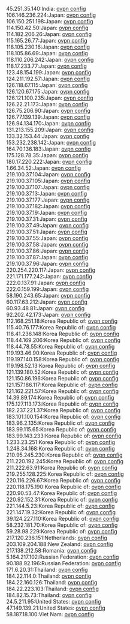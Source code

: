45.251.35.140:India: [ovpn config](vpn/45_251_35_140.ovpn)  
106.146.236.224:Japan: [ovpn config](vpn/106_146_236_224.ovpn)  
106.150.251.198:Japan: [ovpn config](vpn/106_150_251_198.ovpn)  
114.150.42.50:Japan: [ovpn config](vpn/114_150_42_50.ovpn)  
114.182.206.26:Japan: [ovpn config](vpn/114_182_206_26.ovpn)  
115.165.26.77:Japan: [ovpn config](vpn/115_165_26_77.ovpn)  
118.105.230.16:Japan: [ovpn config](vpn/118_105_230_16.ovpn)  
118.105.86.69:Japan: [ovpn config](vpn/118_105_86_69.ovpn)  
118.110.206.242:Japan: [ovpn config](vpn/118_110_206_242.ovpn)  
118.17.233.77:Japan: [ovpn config](vpn/118_17_233_77.ovpn)  
123.48.154.199:Japan: [ovpn config](vpn/123_48_154_199.ovpn)  
124.211.192.57:Japan: [ovpn config](vpn/124_211_192_57.ovpn)  
126.118.67.115:Japan: [ovpn config](vpn/126_118_67_115.ovpn)  
126.120.67.175:Japan: [ovpn config](vpn/126_120_67_175.ovpn)  
126.121.100.235:Japan: [ovpn config](vpn/126_121_100_235.ovpn)  
126.22.21.173:Japan: [ovpn config](vpn/126_22_21_173.ovpn)  
126.75.206.90:Japan: [ovpn config](vpn/126_75_206_90.ovpn)  
126.77.139.139:Japan: [ovpn config](vpn/126_77_139_139.ovpn)  
126.94.134.170:Japan: [ovpn config](vpn/126_94_134_170.ovpn)  
131.213.155.209:Japan: [ovpn config](vpn/131_213_155_209.ovpn)  
133.32.153.44:Japan: [ovpn config](vpn/133_32_153_44.ovpn)  
153.232.238.142:Japan: [ovpn config](vpn/153_232_238_142.ovpn)  
164.70.136.183:Japan: [ovpn config](vpn/164_70_136_183.ovpn)  
175.128.78.35:Japan: [ovpn config](vpn/175_128_78_35.ovpn)  
180.17.220.222:Japan: [ovpn config](vpn/180_17_220_222.ovpn)  
1.66.34.52:Japan: [ovpn config](vpn/1_66_34_52.ovpn)  
219.100.37.104:Japan: [ovpn config](vpn/219_100_37_104.ovpn)  
219.100.37.105:Japan: [ovpn config](vpn/219_100_37_105.ovpn)  
219.100.37.107:Japan: [ovpn config](vpn/219_100_37_107.ovpn)  
219.100.37.13:Japan: [ovpn config](vpn/219_100_37_13.ovpn)  
219.100.37.177:Japan: [ovpn config](vpn/219_100_37_177.ovpn)  
219.100.37.182:Japan: [ovpn config](vpn/219_100_37_182.ovpn)  
219.100.37.19:Japan: [ovpn config](vpn/219_100_37_19.ovpn)  
219.100.37.31:Japan: [ovpn config](vpn/219_100_37_31.ovpn)  
219.100.37.49:Japan: [ovpn config](vpn/219_100_37_49.ovpn)  
219.100.37.51:Japan: [ovpn config](vpn/219_100_37_51.ovpn)  
219.100.37.55:Japan: [ovpn config](vpn/219_100_37_55.ovpn)  
219.100.37.58:Japan: [ovpn config](vpn/219_100_37_58.ovpn)  
219.100.37.86:Japan: [ovpn config](vpn/219_100_37_86.ovpn)  
219.100.37.87:Japan: [ovpn config](vpn/219_100_37_87.ovpn)  
219.100.37.96:Japan: [ovpn config](vpn/219_100_37_96.ovpn)  
220.254.220.117:Japan: [ovpn config](vpn/220_254_220_117.ovpn)  
221.171.177.242:Japan: [ovpn config](vpn/221_171_177_242.ovpn)  
222.0.137.91:Japan: [ovpn config](vpn/222_0_137_91.ovpn)  
222.0.159.199:Japan: [ovpn config](vpn/222_0_159_199.ovpn)  
58.190.243.65:Japan: [ovpn config](vpn/58_190_243_65.ovpn)  
60.117.63.212:Japan: [ovpn config](vpn/60_117_63_212.ovpn)  
60.93.48.81:Japan: [ovpn config](vpn/60_93_48_81.ovpn)  
92.202.42.173:Japan: [ovpn config](vpn/92_202_42_173.ovpn)  
112.168.251.18:Korea Republic of: [ovpn config](vpn/112_168_251_18.ovpn)  
115.40.76.177:Korea Republic of: [ovpn config](vpn/115_40_76_177.ovpn)  
118.41.236.148:Korea Republic of: [ovpn config](vpn/118_41_236_148.ovpn)  
118.44.169.206:Korea Republic of: [ovpn config](vpn/118_44_169_206.ovpn)  
118.44.78.55:Korea Republic of: [ovpn config](vpn/118_44_78_55.ovpn)  
119.193.46.90:Korea Republic of: [ovpn config](vpn/119_193_46_90.ovpn)  
119.197.140.158:Korea Republic of: [ovpn config](vpn/119_197_140_158.ovpn)  
119.198.52.13:Korea Republic of: [ovpn config](vpn/119_198_52_13.ovpn)  
121.139.180.52:Korea Republic of: [ovpn config](vpn/121_139_180_52.ovpn)  
121.150.86.196:Korea Republic of: [ovpn config](vpn/121_150_86_196.ovpn)  
121.157.186.117:Korea Republic of: [ovpn config](vpn/121_157_186_117.ovpn)  
121.162.221.57:Korea Republic of: [ovpn config](vpn/121_162_221_57.ovpn)  
14.39.89.174:Korea Republic of: [ovpn config](vpn/14_39_89_174.ovpn)  
175.127.113.173:Korea Republic of: [ovpn config](vpn/175_127_113_173.ovpn)  
182.237.221.37:Korea Republic of: [ovpn config](vpn/182_237_221_37.ovpn)  
183.101.100.154:Korea Republic of: [ovpn config](vpn/183_101_100_154.ovpn)  
183.96.2.135:Korea Republic of: [ovpn config](vpn/183_96_2_135.ovpn)  
183.99.115.65:Korea Republic of: [ovpn config](vpn/183_99_115_65.ovpn)  
183.99.143.233:Korea Republic of: [ovpn config](vpn/183_99_143_233.ovpn)  
1.233.23.251:Korea Republic of: [ovpn config](vpn/1_233_23_251.ovpn)  
1.248.34.168:Korea Republic of: [ovpn config](vpn/1_248_34_168.ovpn)  
210.95.245.230:Korea Republic of: [ovpn config](vpn/210_95_245_230.ovpn)  
211.220.192.245:Korea Republic of: [ovpn config](vpn/211_220_192_245.ovpn)  
211.222.63.91:Korea Republic of: [ovpn config](vpn/211_222_63_91.ovpn)  
219.255.128.225:Korea Republic of: [ovpn config](vpn/219_255_128_225.ovpn)  
220.116.226.67:Korea Republic of: [ovpn config](vpn/220_116_226_67.ovpn)  
220.118.175.190:Korea Republic of: [ovpn config](vpn/220_118_175_190.ovpn)  
220.90.53.47:Korea Republic of: [ovpn config](vpn/220_90_53_47.ovpn)  
220.92.152.31:Korea Republic of: [ovpn config](vpn/220_92_152_31.ovpn)  
221.144.5.23:Korea Republic of: [ovpn config](vpn/221_144_5_23.ovpn)  
221.147.19.32:Korea Republic of: [ovpn config](vpn/221_147_19_32.ovpn)  
39.124.227.110:Korea Republic of: [ovpn config](vpn/39_124_227_110.ovpn)  
58.232.181.70:Korea Republic of: [ovpn config](vpn/58_232_181_70.ovpn)  
59.28.98.229:Korea Republic of: [ovpn config](vpn/59_28_98_229.ovpn)  
217.120.236.151:Netherlands: [ovpn config](vpn/217_120_236_151.ovpn)  
203.109.204.188:New Zealand: [ovpn config](vpn/203_109_204_188.ovpn)  
217.138.212.58:Romania: [ovpn config](vpn/217_138_212_58.ovpn)  
5.164.217.102:Russian Federation: [ovpn config](vpn/5_164_217_102.ovpn)  
90.188.92.196:Russian Federation: [ovpn config](vpn/90_188_92_196.ovpn)  
171.6.20.31:Thailand: [ovpn config](vpn/171_6_20_31.ovpn)  
184.22.114.0:Thailand: [ovpn config](vpn/184_22_114_0.ovpn)  
184.22.160.126:Thailand: [ovpn config](vpn/184_22_160_126.ovpn)  
184.22.223.103:Thailand: [ovpn config](vpn/184_22_223_103.ovpn)  
184.82.15.73:Thailand: [ovpn config](vpn/184_82_15_73.ovpn)  
24.5.211.95:United States: [ovpn config](vpn/24_5_211_95.ovpn)  
47.149.139.21:United States: [ovpn config](vpn/47_149_139_21.ovpn)  
58.187.18.100:Viet Nam: [ovpn config](vpn/58_187_18_100.ovpn)  
